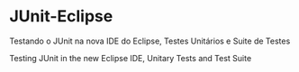 # JUnit-Eclipse

Testando o JUnit na nova IDE do Eclipse, Testes Unitários e Suite de Testes

Testing JUnit in the new Eclipse IDE, Unitary Tests and Test Suite


